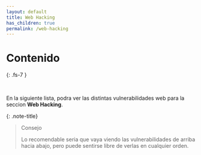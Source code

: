 ```yaml
---
layout: default
title: Web Hacking
has_children: true
permalink: /web-hacking
---
```


# Contenido
{: .fs-7 }

<br>

En la siguiente lista, podra ver las distintas vulnerabilidades web para la seccion **Web Hacking**.

{: .note-title}
> Consejo
>
> Lo recomendable seria que vaya viendo las vulnerabilidades de arriba hacia abajo, pero puede sentirse libre de verlas en cualquier orden.